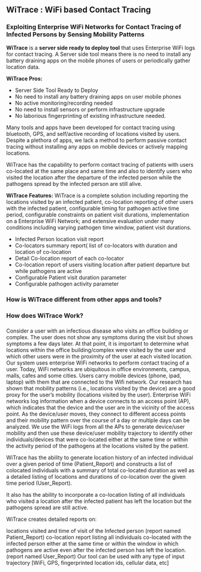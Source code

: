 ## WiTrace : WiFi based Contact Tracing
### Exploiting Enterprise WiFi Networks for Contact Tracing of Infected Persons by Sensing Mobility Patterns 

**WiTrace** is a **server side ready to deploy tool** that uses Enterprise WiFi logs for contact tracing. A Server side tool means there is no need to install any battery draining apps on the mobile phones of users or periodically gather location data. 

**WiTrace Pros:**
* Server Side Tool Ready to Deploy
* No need to install any battery draining apps on user mobile phones
* No active monitoring/recording needed
* No need to install sensors or perform infrastructure upgrade
* No laborious fingerprinting of existing infrastructure needed.

Many tools and apps have been developed for contact tracing using bluetooth, GPS, and self/active recording of locations visited by users. Despite a plethora of apps, we lack a method to perform passive contact tracing without installing any apps on mobile devices or actively mapping locations.

WiTrace has the capability to perform contact tracing of patients with users co-located at the same place and same time and also to identify users who visited the location after the departure of the infected person while the pathogens spread by the infected person are still alive.

**WiTrace Features:**
WiTrace is a complete solution including reporting the locations visited by an infected patient, co-location reporting of other users with the infected patient, configurable timing for pathogen active time period, configurable constraints on patient visit durations, implementation on a Enterprise WiFi Network; and extensive evaluation under many conditions including varying pathogen time window, patient visit durations.
* Infected Person location visit report
* Co-locators summary report( list of co-locators with duration and location of co-location
* Detail Co-location report of each co-locator
* Co-location report of users visiting location after patient departure but while pathogens are active
* Configurable Patient visit duration parameter
* Configurable pathogen activity parameter


### How is WiTrace different from other apps and tools?

### How does WiTrace Work?

### 


Consider a user with an infectious disease who visits an office building or complex. The user does not show any symptoms during the visit but shows symptoms a few days later. At that point, it is important to determine what locations within the office building/complex were visited by the user and which other users were in the proximity of the user at each visited location. Our system uses enterprise WiFi networks to perform contact tracing of a user. Today, WiFi networks are ubiquitous in office environments, campus, malls, cafes and some cities. Users carry mobile devices (phone, ipad, laptop) with them that are connected to the Wifi network. Our research has shown that mobility patterns (i.e., locations visited by the device) are a good proxy for the user’s mobility (locations visited by the user). Enterprise WiFi networks log information when a device connects to an access point (AP), which indicates that the device and the user are in the vicinity of the access point. As the device/user moves, they connect to different access points and their mobility pattern over the course of a day or multiple days can be analyzed. We use the WiFi logs from all the APs to generate device/user mobility and then use these device/user mobility trajectory to identify other individuals/devices that were co-located either at the same time or within the activity period of the pathogens at the locations visited by the patient.

WiTrace has the ability to generate location history of an infected individual over a given period of time (Patient_Report) and constructs a list of colocated individuals with a summary of total co-located duration as well as a detailed listing of locations and durations of co-location over the given time period (User_Report).

It also has the ability to incorporate a co-location listing of all individuals who visited a location after the infected patient has left the location but the pathogens spread are still active.

WiTrace creates detailed reports on:

locations visited and time of visit of the Infected person (report named Patient_Report)
co-location report listing all individuals co-located with the infected person either at the same time or within the window in which pathogens are active even after the infected person has left the location. (report named User_Report)
Our tool can be used with any type of input trajectory [WiFi, GPS, fingerprinted location ids, cellular data, etc]
